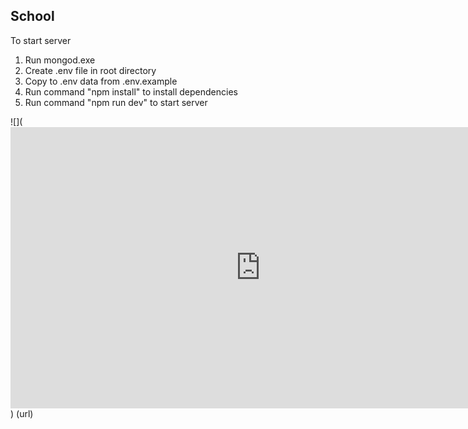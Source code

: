 ## School

To start server
1. Run mongod.exe
2. Create .env file in root directory
3. Copy to .env data from .env.example
4. Run command "npm install" to install dependencies
5. Run command "npm run dev" to start server

![](<iframe style="border:none" width="800" height="450" src="https://whimsical.com/embed/UDFGu7dsUKtDytkW2s6bxd"></iframe>)
(url)
